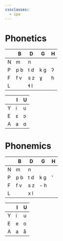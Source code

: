 ```yaml
---
cssclasses:
  - ipa
---
```


# Phonetics
|  | B | D | G |H |
|--|---|---|---|--|
| N|  m|  n|   |  |
| P|p b|t d|k g|ʔ |
| F|f v|s z|  ɣ|h |
| L|   |ɬ l|   |  |

|     | I   | U   |
| --- | --- | --- |
| Y   | i   | u   |
| E   | ɛ   | ɔ   |
| A   | a   | ɑ   |

# Phonemics
|     | B   | D   | G   | H   |
| --- | --- | --- | --- | --- |
| N   | m   | n   |     |     |
| P   | p b | t d | k g | '   |
| F   | f v | s z | - h |     |
| L   |     | x l |     |     |

|     | I   | U   |
| --- | --- | --- |
| Y   | i   | u   |
| E   | e   | o   |
| A   | a   | å   |
